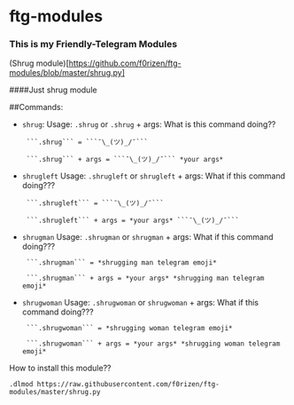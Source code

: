 # ftg-modules
### This is my Friendly-Telegram Modules

(Shrug module)[https://github.com/f0rizen/ftg-modules/blob/master/shrug.py]


####Just shrug module

##Commands:
 - ```shrug```:
 		Usage:
 		```.shrug``` or ```.shrug``` + args:
 		What is this command doing??

 		```.shrug``` = ```¯\_(ツ)_/¯```

 		```.shrug``` + args = ```¯\_(ツ)_/¯``` *your args*

 - ```shrugleft```
 		Usage:
 		```.shrugleft``` or ```shrugleft``` + args:
 		What if this command doing???

 		```.shrugleft``` = ```¯\_(ツ)_/¯```

 		```.shrugleft``` + args = *your args* ```¯\_(ツ)_/¯```

 - ```shrugman```
 		Usage:
 		```.shrugman``` or ```shrugman``` + args:
 		What if this command doing???

 		```.shrugman``` = *shrugging man telegram emoji*

 		```.shrugman``` + args = *your args* *shrugging man telegram emoji*

 - ```shrugwoman```
 		Usage:
 		```.shrugwoman``` or ```shrugwoman``` + args:
 		What if this command doing???

 		```.shrugwoman``` = *shrugging woman telegram emoji*

 		```.shrugwoman``` + args = *your args* *shrugging woman telegram emoji*


 How to install this module??

 ```.dlmod https://raw.githubusercontent.com/f0rizen/ftg-modules/master/shrug.py```